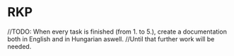 # RKP
//TODO: When every task is finished (from 1. to 5.), create a documentation both in English and in Hungarian aswell.
//Until that further work will be needed.
